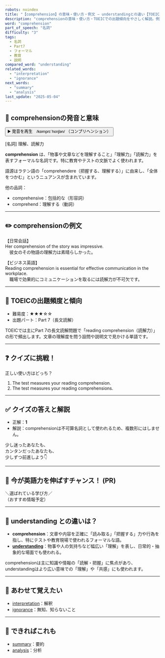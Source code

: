 ```yaml
---
robots: noindex
title: "【comprehension】の意味・使い方・例文 ― understandingとの違い【TOEIC英単語】"
description: "comprehensionの意味・使い方・TOEICでの出題傾向をやさしく解説。例文・クイズ付きでunderstandingとの違いもわかりやすく学べます。"
word: "comprehension"
part_of_speech: "名詞"
difficulty: "3"
tags:
  - 名詞
  - Part7
  - フォーマル
  - 教育
  - 説明
compared_word: "understanding"
related_words:
  - "interpretation"
  - "ignorance"
next_words:
  - "summary"
  - "analysis"
last_update: "2025-05-04"
---
```


## 🔰 comprehensionの発音と意味

<button class="play-audio" onclick="playTTS('comprehension')">
  <span class="play-audio-main">
    ▶️ 発音を再生　/kɒmprɪˈhɛnʃən/
  </span>
  <span class="play-audio-sub">
    （コンプリヘンション）
  </span>
</button>

[名詞] 理解、読解力

**comprehension** は、「物事や文章などを理解すること」「理解力」「読解力」を表すフォーマルな名詞です。特に教育やテストの文脈でよく使われます。

語源はラテン語の「comprehendere（把握する、理解する）」に由来し、「全体をつかむ」というニュアンスが含まれています。

他の品詞：  
- comprehensive：包括的な（形容詞）
- comprehend：理解する（動詞）

---

## ✏️ comprehensionの例文

【日常会話】  
Her comprehension of the story was impressive.  
　彼女のその物語の理解力は素晴らしかった。

【ビジネス英語】  
Reading comprehension is essential for effective communication in the workplace.  
　職場で効果的にコミュニケーションを取るには読解力が不可欠です。

---

## 🎯 TOEICの出題頻度と傾向

- 難易度：★★★☆☆
- 出題パート：Part 7（長文読解）

TOEICでは主にPart 7の長文読解問題で「reading comprehension（読解力）」の形で頻出します。文章の理解度を問う設問や説明文で見かける単語です。

---

## ❓ クイズに挑戦！

正しい使い方はどっち？

1. The test measures your reading comprehension.  
2. The test measures your reading comprehensions.

---

## ✅ クイズの答えと解説

- 正解：**1**
- 解説：comprehensionは不可算名詞として使われるため、複数形にはしません。

少し迷ったあなたも、  
カンタンだったあなたも、  
少しずつ前進しよう👇️

---

## 🚀 今が英語力を伸ばすチャンス！ (PR)

<div class="info-center">
＼選ばれている学び方／<br>  
（おすすめ情報予定）
</div>

---

## 🤔  understanding との違いは？

- **comprehension**：文章や内容を正確に「読み取る」「把握する」力や行為を指し、特にテストや教育現場で使われるフォーマルな語。
- **[understanding](/understanding)**：物事や人の気持ちなど幅広い「理解」を表し、日常的・抽象的な場面でも使われる。

comprehensionは主に知識や情報の「読解・把握」に焦点があり、understandingはより広い意味での「理解」や「共感」にも使われます。

---

## 🧩 あわせて覚えたい

- [interpretation](/interpretation)：解釈
- [ignorance](/ignorance)：無知、知らないこと

---

## 📖 できればこれも

- [summary](/summary)：要約
- [analysis](/analysis)：分析

<!-- cvid: aid05_bid31 -->
